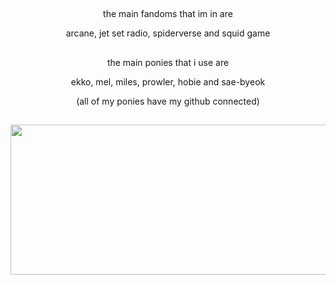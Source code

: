 ## 
<p align="center">
  the main fandoms that im in are

<p align="center">
  arcane, jet set radio, spiderverse and squid game

## 
<p align="center">
  the main ponies that i use are

<p align="center">
  ekko, mel, miles, prowler, hobie and sae-byeok

<p align="center"> 
(all of my ponies have my github connected)

##
<p align="center">
  <img width="3000" height="240" src="https://cdn.discordapp.com/attachments/1271814445751996419/1322980406064189541/divider.png?ex=6772d904&is=67718784&hm=f6902183cfd22b48af56ada3b08e8e6af0063ba9124879b8da0c933f4acf63aa&">
</p>
